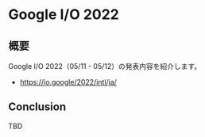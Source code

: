 # Google I/O 2022

## 概要

Google I/O 2022（05/11 - 05/12）の発表内容を紹介します。

- https://io.google/2022/intl/ja/

## Conclusion

TBD
